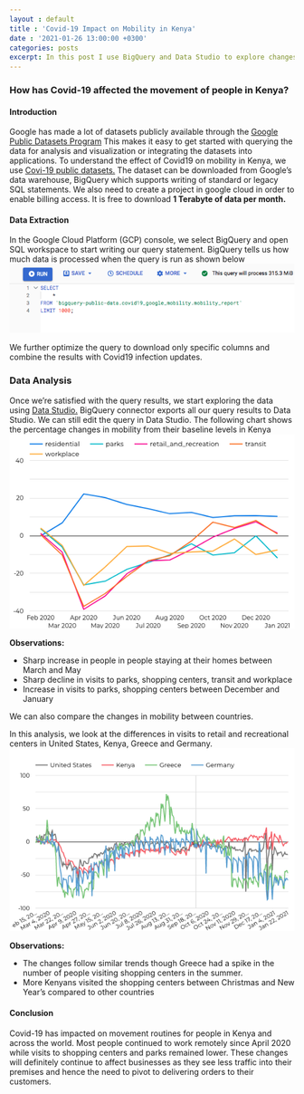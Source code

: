 ```yaml
---
layout : default
title : 'Covid-19 Impact on Mobility in Kenya'
date : '2021-01-26 13:00:00 +0300'
categories: posts
excerpt: In this post I use BigQuery and Data Studio to explore changes in movement of people in Kenya during Covid19 pandemic. The data is downloaded from Google Public Dataset store.
---
```



### How has Covid-19 affected the movement of people in Kenya?

#### Introduction
Google has made a lot of datasets publicly available through the [Google Public Datasets Program](https://cloud.google.com/public-datasets.) This makes it easy to get started with querying the data for analysis and visualization or integrating the datasets into applications. To understand the effect of Covid19 on mobility in Kenya, we use [Covi-19 public datasets.](https://console.cloud.google.com/marketplace/product/bigquery-public-datasets/covid19-public-data-program)
The dataset can be downloaded from Google’s data warehouse, BigQuery which supports writing of standard or legacy SQL statements. We also need to create a project in google cloud in order to enable billing access. It is free to download **1 Terabyte of data per month.**

#### Data Extraction
In the Google Cloud Platform (GCP) console, we select BigQuery and open SQL workspace to start writing our query statement. BigQuery tells us how much data is processed when the query is run as shown below
![](/assets/img/bigquery_sql.png)

We further optimize the query to download only specific columns and combine the results with Covid19 infection updates.

### Data Analysis
Once we’re satisfied with the query results, we start exploring the data using [Data Studio.](https://datastudio.google.com/overview) BigQuery connector exports all our query results to Data Studio. We can still edit the query in Data Studio.
The following chart shows the percentage changes in mobility from their baseline levels in Kenya
![](/assets/img/ke_mobility_overview.png)

**Observations:**
- Sharp increase in people in people staying at their homes between March and May
- Sharp decline in visits to parks, shopping centers, transit and workplace
- Increase in visits to parks, shopping centers between December and January

We can also compare the changes in mobility between countries. 

In this analysis, we look at the differences in visits to retail and recreational centers in United States, Kenya, Greece and Germany.
<br>
![](/assets/img/ke_covid_mobility_comparison.png)

**Observations:**
- The changes follow similar trends though Greece had a spike in the number of people visiting shopping centers in the summer.
- More Kenyans visited the shopping centers between Christmas and New Year’s compared to other countries

#### Conclusion
Covid-19 has impacted on movement routines for people in Kenya and across the world. Most people continued to work remotely since April 2020 while visits to shopping centers and parks remained lower. These changes will definitely continue to affect businesses as they see less traffic into their premises and hence the need to pivot to delivering orders to their customers.